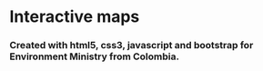 # Interactive maps 
### Created with html5, css3, javascript and bootstrap for Environment Ministry from Colombia. 
